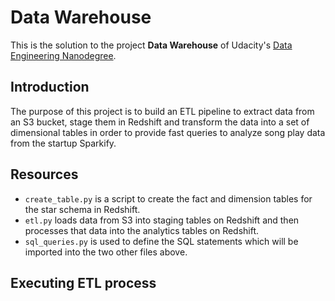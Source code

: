 # Data Warehouse

This is the solution to the project **Data Warehouse** of Udacity's [Data Engineering Nanodegree](https://www.udacity.com/course/data-engineer-nanodegree--nd027).

## Introduction

The purpose of this project is to build an ETL pipeline to extract data from an S3 bucket, stage them in Redshift and transform the data into a set of dimensional tables in order to provide fast queries to analyze song play data from the startup Sparkify.

## Resources


* `create_table.py` is a script to create the fact and dimension tables for the star schema in Redshift.
* `etl.py` loads data from S3 into staging tables on Redshift and then processes that data into the analytics tables on Redshift.
* `sql_queries.py` is used to define the SQL statements which will be imported into the two other files above.


## Executing ETL process

